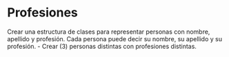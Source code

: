 # Profesiones
Crear una estructura de clases para representar personas con nombre, apellido y profesión.  Cada persona puede decir su nombre, su apellido y su profesión. - Crear (3) personas distintas con profesiones distintas. 
